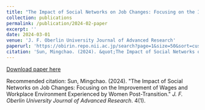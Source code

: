 ```yaml
---
title: "The Impact of Social Networks on Job Changes: Focusing on the Improvement of Wages and Workplace Environment Experienced by Women Post-Transition (in Japanese)"
collection: publications
permalink: /publication/2024-02-paper
excerpt: ''
date: 2024-03-01
venue: 'J. F. Oberlin University Journal of Advanced Research'
paperurl: 'https://obirin.repo.nii.ac.jp/search?page=1&size=50&sort=custom_sort&search_type=2&q=326'
citation: 'Sun, Mingchao. (2024). &quot;The Impact of Social Networks on Job Changes: Focusing on the Improvement of Wages and Workplace Environment Experienced by Women Post-Transition.&quot; <i>The Nonprofit Review</i>. 4(1).'
---
```


[Download paper here](https://obirin.repo.nii.ac.jp/search?page=1&size=50&sort=custom_sort&search_type=2&q=326)

Recommended citation: Sun, Mingchao. (2024). "The Impact of Social Networks on Job Changes: Focusing on the Improvement of Wages and Workplace Environment Experienced by Women Post-Transition." <i>J. F. Oberlin University Journal of Advanced Research</i>. 4(1).

